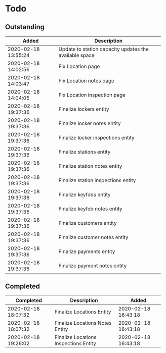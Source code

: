 # Todo

## Outstanding

| Added | Description
| ---   | ---
| 2020-02-18 13:55:24 | Update to station capacity updates the available space
| 2020-02-18 14:02:56 | Fix Location page
| 2020-02-18 14:03:47 | Fix Location notes page
| 2020-02-18 14:04:05 | Fix Location inspection page
| 2020-02-18 19:37:36 | Finalize lockers entity
| 2020-02-18 19:37:36 | Finalize locker notes entity
| 2020-02-18 19:37:36 | Finalize locker inspections entity
| 2020-02-18 19:37:36 | Finalize stations entity
| 2020-02-18 19:37:36 | Finalize station notes entity
| 2020-02-18 19:37:36 | Finalize station inspections entity
| 2020-02-18 19:37:36 | Finalize keyfobs entity
| 2020-02-18 19:37:36 | Finalize keyfob notes entity
| 2020-02-18 19:37:36 | Finalize customers entity
| 2020-02-18 19:37:36 | Finalize customer notes entity
| 2020-02-18 19:37:36 | Finalize payments entity
| 2020-02-18 19:37:36 | Finalize payment notes entity


## Completed

| Completed | Description | Added
| ---       | ---         |---
| 2020-02-18 18:07:32 | Finalize Locations Entity | 2020-02-18 16:43:18
| 2020-02-18 18:07:32 | Finalize Locations Notes Entity | 2020-02-18 16:43:18
| 2020-02-18 19:26:02 | Finalize Locations Inspections Entity | 2020-02-18 16:43:18
